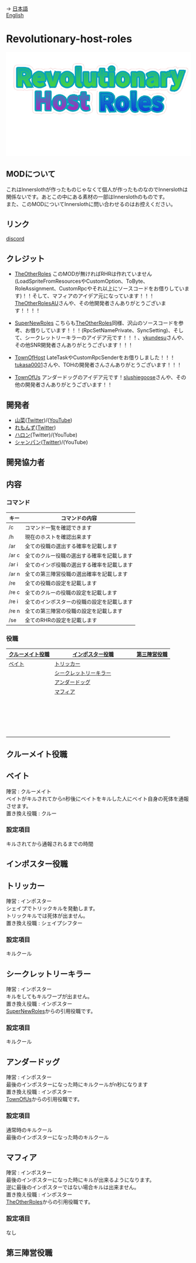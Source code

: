 → [日本語](README.md)<br>
[English](README-English.md)<br>

# Revolutionary-host-roles
![RHRlogo](/images/RHRLogoIcon.png)

## MODについて
これはInnerslothが作ったものじゃなくて個人が作ったものなのでInnerslothは関係ないです。あとこの中にある素材の一部はInnerslothのものです。<br>
また、このMODについてInnerslothに問い合わせるのはお控えください。

## リンク
[discord](https://discord.gg/KC3G57CWeU)

## クレジット
- [TheOtherRoles](https://github.com/TheOtherRolesAU/TheOtherRoles) このMODが無ければRHRは作れていません(LoadSpriteFromResourcesやCustomOption、ToByte、RoleAssignment、CustomRpcやそれ以上にソースコードをお借りしています)！！そして、マフィアのアイデア元になっています！！！[TheOtherRolesAU](https://github.com/TheOtherRolesAU)さんや、その他開発者さんありがとうございます！！！！

- [SuperNewRoles](https://github.com/ykundesu/SuperNewRoles) こちらも[TheOtherRoles](https://github.com/TheOtherRolesAU/TheOtherRoles)同様、沢山のソースコードを参考、お借りしています！！！(RpcSetNamePrivate、SyncSetting)、そして、シークレットリーキラーのアイデア元です！！！、[ykundesu](https://github.com/ykundesu)さんや、その他SNR開発者さんありがとうございます！！！

- [TownOfHost](https://github.com/tukasa0001/TownOfHost) LateTaskやCustomRpcSenderをお借りしました！！！[tukasa0001](https://github.com/tukasa0001)さんや、TOHの開発者さんさんありがとうございます！！！

- [TownOfUs](https://github.com/slushiegoose/Town-Of-Us) アンダードッグのアイデア元です！[slushiegoose](https://github.com/slushiegoose)さんや、その他の開発者さんありがとうございます！！
## 開発者
- [山菜](https://github.com/sansai0707)([Twitter](https://twitter.com/sansai_yukkuri))/([YouTube](https://youtube.com/channel/UCj1SxnfqEKlnwXkhCG_VZ7w))
- [れもんず](https://github.com/remons123)([Twitter](https://twitter.com/abcremons))
- [ハロン](https://github.com/Haroweeeeen)(Twitter)/(YouTube)
- [シャンパン](https://github.com/Shanpan2)([Twitter](https://twitter.com/shanpanus?s=21&t=VkDFSOnM3bkZQ7Rdw1vNHA))/(YouTube)
## 開発協力者

## 内容
### コマンド
|キー  |コマンドの内容                            |
-------|------------------------------------------|
| /c   |コマンド一覧を確認できます        　　　  |
| /h   |現在のホストを確認出来ます        　　　  |
| /ar  |全ての役職の選出する確率を記載します      |
| /ar c|全てのクルー役職の選出する確率を記載します|
| /ar i|全てのインポ役職の選出する確率を記載します|
| /ar n|全ての第三陣営役職の選出確率を記載します  |
| /re  |全ての役職の設定を記載します  　　　　    |
| /re c|全てのクルーの役職の設定を記載します  　　      |
| /re i|全てのインポスターの役職の設定を記載します  |
| /re n|全ての第三陣営の役職の設定を記載します    |
| /se  |全てのRHRの設定を記載します               |
### 役職
|[クルーメイト役職](#クルーメイト役職)  |      [インポスター役職](#インポスター役職)       |[第三陣営役職](#第三陣営役職)|
-------------------|-----------------------------|------------|
| [ベイト](#ベイト)           |[トリッカー](#トリッカー)                   |            |
|                  |[シークレットリーキラー](#シークレットリーキラー)       |    　　　  |
|                  |[アンダードッグ](#アンダードッグ)             |    　　　  |
|                  |[マフィア](#マフィア)　　　　　　　　　　　       |    　　　  |
|                  |　　　　　　　　　　　       |    　　　  |
|                  |　　　　　　　　　　　       |    　　　  |
|                  |　　　　　　　　　　　       |    　　　  |
|                  |　　　　　　　　　　　       |    　　　  |
|                  |　　　　　　　　　　　       |    　　　  |

## クルーメイト役職<br>
## ベイト<br>
陣営 : クルーメイト<br>
ベイトがキルされてからn秒後にベイトをキルした人にベイト自身の死体を通報させます。<br>
置き換え役職 : クルー<br>
### 設定項目<br>
キルされてから通報されるまでの時間<br>
## インポスター役職<br>
## トリッカー<br>
陣営 : インポスター<br>
シェイプでトリックキルを発動します。<br>
トリックキルでは死体が出ません。<br>
置き換え役職 : シェイプシフター<br>
### 設定項目<br>
キルクール<br>
## シークレットリーキラー<br>
陣営 : インポスター<br>
キルをしてもキルワープが出ません。<br>
置き換え役職 : インポスター<br>
[SuperNewRoles](https://github.com/ykundesu/SuperNewRoles)からの引用役職です。<br>
### 設定項目<br>
キルクール<br>
## アンダードッグ<br>
陣営 : インポスター<br>
最後のインポスターになった時にキルクールがn秒になります<br>
置き換え役職 : インポスター<br>
[TownOfUs](https://github.com/slushiegoose/Town-Of-Us)からの引用役職です。<br>
### 設定項目<br>
通常時のキルクール<br>
最後のインポスターになった時のキルクール<br>
## マフィア<br>
陣営 : インポスター<br>
最後のインポスターになった時にキルが出来るようになります。<br>
逆に最後のインポスターではない場合キルは出来ません。<br>
置き換え役職 : インポスター<br>
[TheOtherRoles](https://github.com/TheOtherRolesAU/TheOtherRoles)からの引用役職です。<br>
### 設定項目<br>
なし<br>
## 第三陣営役職
